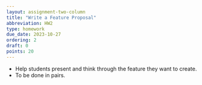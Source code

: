 ```yaml
---
layout: assignment-two-column
title: "Write a Feature Proposal"
abbreviation: HW2
type: homework
due_date: 2023-10-27
ordering: 2
draft: 0
points: 20
---
```


* Help students present and think through the feature they want to create.
* To be done in pairs.